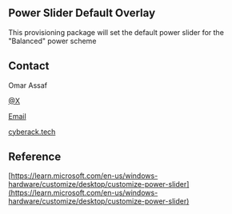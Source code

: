 ## Power Slider Default Overlay

This provisioning package will set the default power slider for the "Balanced" power scheme
<p align="right"></p>

<!-- CONTACT -->
## Contact

Omar Assaf

[@X](https://x.com/omar_assaf)

[Email](mailto:omar_assaf@hotmail.ca)

[cyberack.tech](https://cyberack.tech)

<p align="right"></p>

## Reference

[https://learn.microsoft.com/en-us/windows-hardware/customize/desktop/customize-power-slider](https://learn.microsoft.com/en-us/windows-hardware/customize/desktop/customize-power-slider)
